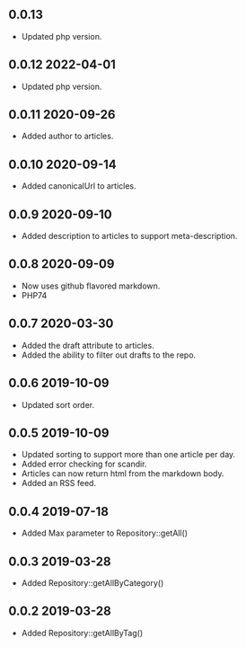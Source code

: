 ## 0.0.13
* Updated php version.

## 0.0.12 2022-04-01
* Updated php version.

## 0.0.11 2020-09-26
* Added author to articles.

## 0.0.10 2020-09-14
* Added canonicalUrl to articles.

## 0.0.9 2020-09-10
* Added description to articles to support meta-description.

## 0.0.8 2020-09-09
* Now uses github flavored markdown.
* PHP74

## 0.0.7 2020-03-30
* Added the draft attribute to articles.
* Added the ability to filter out drafts to the repo.

## 0.0.6 2019-10-09
* Updated sort order.

## 0.0.5 2019-10-09

* Updated sorting to support more than one article per day.
* Added error checking for scandir.
* Articles can now return html from the markdown body.
* Added an RSS feed.

## 0.0.4 2019-07-18

* Added Max parameter to Repository::getAll()

## 0.0.3 2019-03-28

* Added Repository::getAllByCategory()

## 0.0.2 2019-03-28

* Added Repository::getAllByTag()
